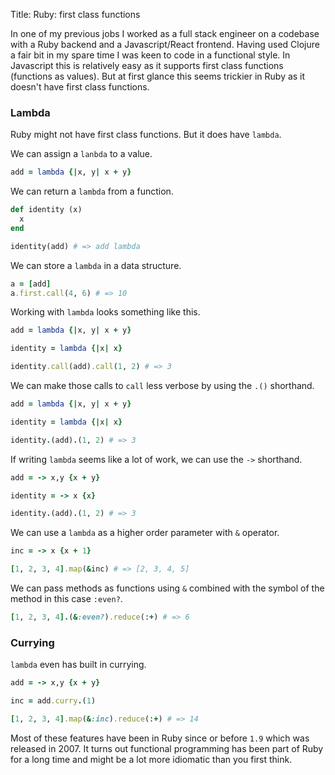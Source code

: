 Title: Ruby: first class functions

In one of my previous jobs I worked as a full stack engineer on a codebase with a Ruby backend and a Javascript/React frontend. Having used Clojure a fair bit in my spare time I was keen to code in a functional style. In Javascript this is relatively easy as it supports first class functions (functions as values). But at first glance this seems trickier in Ruby as it doesn't have first class functions.

### Lambda

Ruby might not have first class functions. But it does have `lambda`.

We can assign a `lanbda` to a value.

```Ruby
add = lambda {|x, y| x + y}
```

We can return a `lambda` from a function.

```Ruby
def identity (x)
  x
end

identity(add) # => add lambda
```

We can store a `lambda` in a data structure.

```Ruby
a = [add]
a.first.call(4, 6) # => 10
```

Working with `lambda` looks something like this.

```Ruby
add = lambda {|x, y| x + y}

identity = lambda {|x| x}

identity.call(add).call(1, 2) # => 3
```

We can make those calls to `call` less verbose by using the `.()` shorthand.

```Ruby
add = lambda {|x, y| x + y}

identity = lambda {|x| x}

identity.(add).(1, 2) # => 3
```

If writing `lambda` seems like a lot of work, we can use the `->` shorthand.

```Ruby
add = -> x,y {x + y}

identity = -> x {x}

identity.(add).(1, 2) # => 3
```

We can use a `lambda` as a higher order parameter with `&` operator.

```Ruby
inc = -> x {x + 1}

[1, 2, 3, 4].map(&inc) # => [2, 3, 4, 5]
```


We can pass methods as functions using `&` combined with the symbol of the method in this case `:even?`.

```ruby
[1, 2, 3, 4].(&:even?).reduce(:+) # => 6
```

### Currying

 `lambda` even has built in currying.

```Ruby
add = -> x,y {x + y}

inc = add.curry.(1)

[1, 2, 3, 4].map(&:inc).reduce(:+) # => 14
```

Most of these features have been in Ruby since or before `1.9` which was released in 2007.  It turns out functional programming has been part of Ruby for a long time and might be a lot more idiomatic than you first think.
